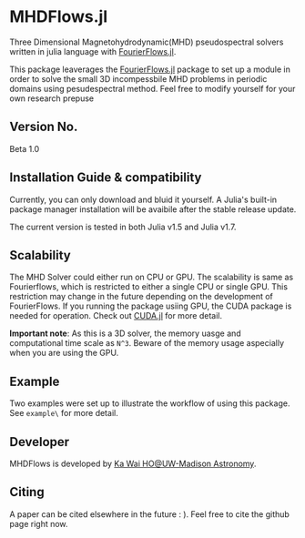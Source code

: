 # MHDFlows.jl

Three Dimensional Magnetohydrodynamic(MHD) pseudospectral solvers written in julia language with <a href="http://github.com/FourierFlows/FourierFlows.jl">FourierFlows.jl</a>. 

This package leaverages the [FourierFlows.jl](http://github.com/FourierFlows/FourierFlows.jl) package to set up a module in order to solve the small 3D incompessbile MHD problems in periodic domains using pesudespectral method. Feel free to modify yourself for your own research prepuse

## Version No.
Beta 1.0

## Installation Guide & compatibility 
Currently, you can only download and bluid it yourself. A Julia's built-in package manager installation will be avaibile after the stable release update.

The current version is tested in both Julia v1.5 and Julia v1.7.

## Scalability 
The MHD Solver could either run on CPU or GPU. The scalability is same as Fourierflows, which is restricted to either a single CPU or single GPU. This restriction may change in the future depending on the development of FourierFlows. If you running the package usiing GPU, the CUDA package is needed for operation. Check out [CUDA.jl](https://juliagpu.github.io/CUDA.jl/stable/lib/driver/#Device-Management) for more detail. 

**Important note**: As this is a 3D solver, the memory uasge and computational time scale as `N^3`. Beware of the memory usage aspecially when you are using the GPU. 

## Example
Two examples were set up to illustrate the workflow of using this package. See `example\` for more detail. 

## Developer
MHDFlows is developed by [Ka Wai HO@UW-Madison Astronomy](https://scholar.google.com/citations?user=h2j8wbYAAAAJ&hl=en).

## Citing
A paper can be cited elsewhere in the future : ). Feel free to cite the github page right now. 
